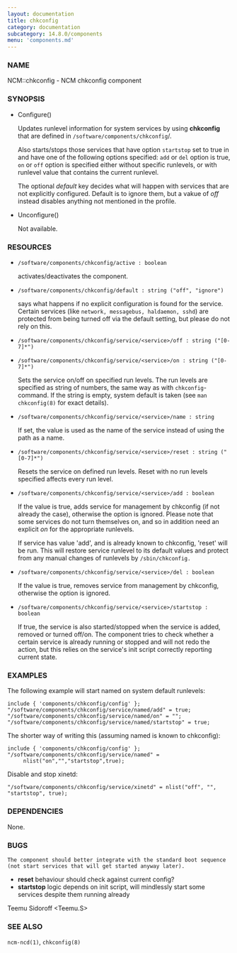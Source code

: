 ```yaml
---
layout: documentation
title: chkconfig
category: documentation
subcategory: 14.8.0/components
menu: 'components.md'
---
```

### NAME

NCM::chkconfig - NCM chkconfig component

### SYNOPSIS

- Configure()

    Updates runlevel information for system services by using __chkconfig__ that are
    defined in `/software/components/chkconfig`/. 

    Also starts/stops those services that have option `startstop` set to true in 
    and have one of the following options specified: 
    `add` or `del` option is true, `on` or `off` option is specified either 
    without specific runlevels, or with runlevel value that contains the current runlevel. 

    The optional _default_ key decides what will happen with services that are not explicitly
    configured. Default is to ignore them, but a vakue of _off_ instead disables anything
    not mentioned in the profile.

- Unconfigure()

    Not available.

### RESOURCES

- `/software/components/chkconfig/active : boolean`

    activates/deactivates the component.

- `/software/components/chkconfig/default : string ("off", "ignore")`

    says what happens if no explicit configuration is found for the
    service. Certain services (like `network, messagebus, haldaemon,
    sshd`) are protected from being turned off via the default setting,
    but please do not rely on this.

- `/software/components/chkconfig/service/<service>/off : string ("[0-7]*")`
- `/software/components/chkconfig/service/<service>/on : string ("[0-7]*")`

    Sets the service <service> on/off on specified run levels. The run
    levels are specified as string of numbers, the same way as with
    `chkconfig`\-command. If the string is empty, system default is taken
    (see `man chkconfig(8)` for exact details).

- `/software/components/chkconfig/service/<service>/name : string`

    If set, the value is used as the name of the service instead of using the 
    <service> path as a name. 

- `/software/components/chkconfig/service/<service>/reset : string ("[0-7]*")`

    Resets the service on defined run levels. Reset with no run levels specified 
    affects every run level. 

- `/software/components/chkconfig/service/<service>/add : boolean`

    If the value is true, adds service for management by chkconfig (if not
    already the case), otherwise the option is ignored. Please note that
    some services do not turn themselves on, and so in addition need an
    explicit _on_ for the appropriate runlevels.

    If service has value 'add', and is already known to chkconfig, 'reset'
    will be run. This will restore service runlevel to its default values
    and protect from any manual changes of runlevels by `/sbin/chkconfig.`

- `/software/components/chkconfig/service/<service>/del : boolean`

    If the value is true, removes service from management by chkconfig, otherwise
    the option is ignored. 

- `/software/components/chkconfig/service/<service>/startstop : boolean`

    If true, the service is also started/stopped when the service is
    added, removed or turned off/on. The component tries to check whether
    a certain service is already running or stopped and will not redo the
    action, but this relies on the service's init script correctly
    reporting current state.

### EXAMPLES

The following example will start named on system default runlevels:

    include { 'components/chkconfig/config' };
    "/software/components/chkconfig/service/named/add" = true;
    "/software/components/chkconfig/service/named/on" = "";
    "/software/components/chkconfig/service/named/startstop" = true;

The shorter way of writing this (assuming named is known to chkconfig):

    include { 'components/chkconfig/config' };
    "/software/components/chkconfig/service/named" =
         nlist("on","","startstop",true);

Disable and stop xinetd:

    "/software/components/chkconfig/service/xinetd" = nlist("off", "", "startstop", true); 

### DEPENDENCIES

None.

### BUGS

    The component should better integrate with the standard boot sequence
    (not start services that will get started anyway later).

- __reset__ behaviour should check against current config?
- __startstop__ logic depends on init script, will mindlessly start some services despite them running already

Teemu Sidoroff <Teemu.S>

### SEE ALSO

`ncm-ncd(1)`, `chkconfig(8)`

